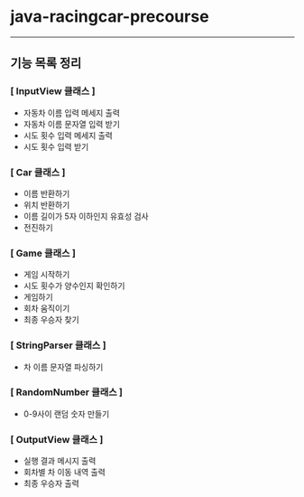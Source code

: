 # java-racingcar-precourse

---
## 기능 목록 정리
### [ InputView 클래스 ]
- 자동차 이름 입력 메세지 출력
- 자동차 이름 문자열 입력 받기 
- 시도 횟수 입력 메세지 출력
- 시도 횟수 입력 받기 

### [ Car 클래스 ]
- 이름 반환하기
- 위치 반환하기
- 이름 길이가 5자 이하인지 유효성 검사
- 전진하기

### [ Game 클래스 ]
- 게임 시작하기
- 시도 횟수가 양수인지 확인하기
- 게임하기
- 회차 움직이기
- 최종 우승자 찾기

### [ StringParser 클래스 ]
- 차 이름 문자열 파싱하기 

### [ RandomNumber 클래스 ]
- 0-9사이 랜덤 숫자 만들기

### [ OutputView 클래스 ]
- 실행 결과 메시지 출력
- 회차별 차 이동 내역 출력
- 최종 우승자 출력